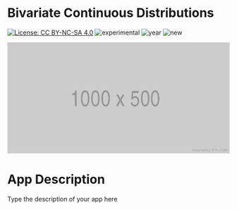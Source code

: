 # Bivariate Continuous Distributions

[![License: CC BY-NC-SA 4.0](https://img.shields.io/badge/License-CC%20BY--NC--SA%204.0-lightgrey.svg)](https://creativecommons.org/licenses/by-nc-sa/4.0/) 
![experimental](https://img.shields.io/badge/lifecycle-experimental-orange)
![year](https://img.shields.io/badge/year-2024-lightgrey)
![new](https://img.shields.io/badge/lifecycle-newapp-brightgreen)

![App Screenshot](../docs/screenshot.png)

# App Description
Type the description of your app here
